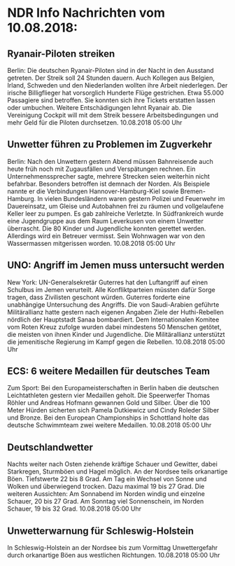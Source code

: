 # NDR Info Nachrichten vom 10.08.2018:


## Ryanair-Piloten streiken
Berlin: Die deutschen Ryanair-Piloten sind in der Nacht in den Ausstand getreten. Der Streik soll 24 Stunden dauern. Auch Kollegen aus Belgien, Irland, Schweden und den Niederlanden wollten ihre Arbeit niederlegen. Der irische Billigflieger hat vorsorglich Hunderte Flüge gestrichen. Etwa 55.000 Passagiere sind betroffen. Sie konnten sich ihre Tickets erstatten lassen oder umbuchen. Weitere Entschädigungen lehnt Ryanair ab. Die Vereinigung Cockpit will mit dem Streik bessere Arbeitsbedingungen und mehr Geld für die Piloten durchsetzen. 10.08.2018 05:00 Uhr 

## Unwetter führen zu Problemen im Zugverkehr
Berlin: Nach den Unwettern gestern Abend müssen Bahnreisende auch heute früh noch mit Zugausfällen und Verspätungen rechnen. Ein Unternehmenssprecher sagte, mehrere Strecken seien weiterhin nicht befahrbar. Besonders betroffen ist demnach der Norden. Als Beispiele nannte er die Verbindungen Hannover-Hamburg-Kiel sowie Bremen-Hamburg. In vielen Bundesländern waren gestern Polizei und Feuerwehr im Dauereinsatz, um Gleise und Autobahnen frei zu räumen und vollgelaufene Keller leer zu pumpen. Es gab zahlreiche Verletzte. In Südfrankreich wurde eine Jugendgruppe aus dem Raum Leverkusen von einem Unwetter überrascht. Die 80 Kinder und Jugendliche konnten gerettet werden. Allerdings wird ein Betreuer vermisst. Sein Wohnwagen war von den Wassermassen mitgerissen worden. 10.08.2018 05:00 Uhr 

## UNO: Angriff im Jemen muss untersucht werden
New York: UN-Generalsekretär Guterres hat den Luftangriff auf einen Schulbus im Jemen verurteilt. Alle Konfliktparteien müssten dafür Sorge tragen, dass Zivilisten geschont würden. Guterres forderte eine unabhängige Untersuchung des Angriffs. Die von Saudi-Arabien geführte Militärallianz hatte gestern nach eigenen Angaben Ziele der Huthi-Rebellen nördlich der Hauptstadt Sanaa bombardiert. Dem Internationalen Komitee vom Roten Kreuz zufolge wurden dabei mindestens 50 Menschen getötet, die meisten von ihnen Kinder und Jugendliche. Die Militärallianz unterstützt die jemenitische Regierung im Kampf gegen die Rebellen. 10.08.2018 05:00 Uhr 

## ECS: 6 weitere Medaillen für deutsches Team
Zum Sport: Bei den Europameisterschaften in Berlin haben die deutschen Leichtathleten gestern vier Medaillen geholt. Die Speerwerfer Thomas Röhler und Andreas Hofmann gewannen Gold und Silber. Über die 100 Meter Hürden sicherten sich Pamela Dutkiewicz und Cindy Roleder Silber und Bronze. Bei den European Championships in Schottland holte das deutsche Schwimmteam zwei weitere Medaillen. 10.08.2018 05:00 Uhr 

## Deutschlandwetter
Nachts weiter nach Osten ziehende kräftige Schauer und Gewitter, dabei Starkregen, Sturmböen und Hagel möglich. An der Nordsee teils orkanartige Böen. Tiefstwerte 22 bis 8 Grad. Am Tag ein Wechsel von Sonne und Wolken und überwiegend trocken. Dazu maximal 19 bis 27 Grad. Die weiteren Aussichten: Am Sonnabend im Norden windig und einzelne Schauer, 20 bis 27 Grad. Am Sonntag viel Sonnenschein, im Norden Schauer, 19 bis 32 Grad. 10.08.2018 05:00 Uhr 

## Unwetterwarnung für Schleswig-Holstein
In Schleswig-Holstein an der Nordsee bis zum Vormittag Unwettergefahr durch orkanartige Böen aus westlichen Richtungen. 10.08.2018 05:00 Uhr 
